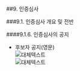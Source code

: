 ##9. 인증심사  

###9.1. 인증심사 개요 및 전반

####9.1.6. 인증심사의 공지   
- 후보자 공지(영문)   
![대체텍스트](http://i.imgur.com/IwseV14.png)   
![대체텍스트](http://i.imgur.com/3lvGZMK.png) 